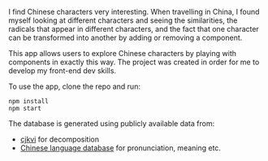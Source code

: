 I find Chinese characters very interesting. When travelling in China, I found myself looking at different characters and seeing the similarities, the radicals that appear in different characters, and the fact that one character can be transformed into another by adding or removing a component.

This app allows users to explore Chinese characters by playing with components in exactly this way. The project was created in order for me to develop my front-end dev skills.

To use the app, clone the repo and run:
```
npm install
npm start
```

The database is generated using publicly available data from:
- [cjkvi](https://github.com/cjkvi/cjkvi-ids?tab=readme-ov-file) for decomposition
- [Chinese language database](https://areyde.com/chinese/) for pronunciation, meaning etc.
